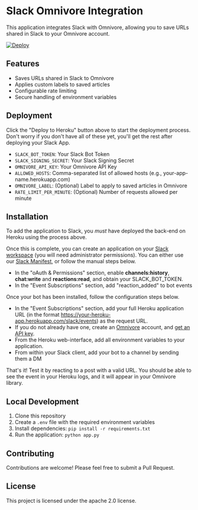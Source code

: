 # Slack Omnivore Integration

This application integrates Slack with Omnivore, allowing you to save URLs shared in Slack to your Omnivore account.

[![Deploy](https://www.herokucdn.com/deploy/button.svg)](https://heroku.com/deploy?template=https://github.com/AndreasThinks/slack-omnivore-reader)

## Features
- Saves URLs shared in Slack to Omnivore
- Applies custom labels to saved articles
- Configurable rate limiting
- Secure handling of environment variables

## Deployment
Click the "Deploy to Heroku" button above to start the deployment process. Don't worry if you don't have all of these yet, you'll get the rest after deploying your Slack App.

- `SLACK_BOT_TOKEN`: Your Slack Bot Token
- `SLACK_SIGNING_SECRET`: Your Slack Signing Secret
- `OMNIVORE_API_KEY`: Your Omnivore API Key
- `ALLOWED_HOSTS`: Comma-separated list of allowed hosts (e.g., your-app-name.herokuapp.com)
- `OMNIVORE_LABEL`: (Optional) Label to apply to saved articles in Omnivore
- `RATE_LIMIT_PER_MINUTE`: (Optional) Number of requests allowed per minute

## Installation
To add the application to Slack, you *must* have deployed the back-end on Heroku using the process above.

Once this is complete, you can create an application on your [Slack workspace](https://api.slack.com/) (you will need administrator permissions). You can either use our [Slack Manifest](manifest.json), or follow the manual steps below.

- In the "oAuth & Permissions" section, enable **channels:history**, **chat:write** and **reactions:read**, and obtain your SLACK_BOT_TOKEN.
- In the "Event Subscriptions" section, add "reaction_added" to bot events

Once your bot has been installed, follow the configuration steps below.

- In the "Event Subscriptions" section, add your full Heroku application URL (in the format https://your-heroku-app.herokuapp.com/slack/events) as the request URL. 
- If you do not already have one, create an [Omnivore](https://omnivore.app/) account, and [get an API key](https://omnivore.app/settings/api).
- From the Heroku web-interface, add all environment variables to your application.
- From within your Slack client, add your bot to a channel by sending them a DM

That's it!  Test it by reacting to a post with a valid URL. You should be able to see the event in your Heroku logs, and it will appear in your Omnivore library.

## Local Development
1. Clone this repository
2. Create a `.env` file with the required environment variables
3. Install dependencies: `pip install -r requirements.txt`
4. Run the application: `python app.py`

## Contributing
Contributions are welcome! Please feel free to submit a Pull Request.

## License
This project is licensed under the apache 2.0 license.
